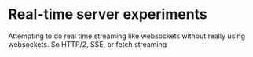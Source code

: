 # Real-time server experiments


Attempting to do real time streaming like websockets without really using
websockets. So HTTP/2, SSE, or fetch streaming
